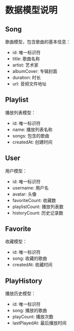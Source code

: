 # 数据模型说明

## Song
歌曲模型，包含歌曲的基本信息：
- id: 唯一标识符
- title: 歌曲名称
- artist: 艺术家
- albumCover: 专辑封面
- duration: 时长
- url: 音频文件地址

## Playlist
播放列表模型：
- id: 唯一标识符
- name: 播放列表名称
- songs: 包含的歌曲
- createdAt: 创建时间

## User
用户模型：
- id: 唯一标识符
- username: 用户名
- avatar: 头像
- favoriteCount: 收藏数
- playlistCount: 播放列表数
- historyCount: 历史记录数

## Favorite
收藏模型：
- id: 唯一标识符
- song: 收藏的歌曲
- createdAt: 收藏时间

## PlayHistory
播放历史模型：
- id: 唯一标识符
- song: 播放的歌曲
- playCount: 播放次数
- lastPlayedAt: 最后播放时间
